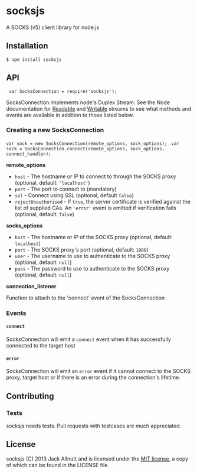 socksjs
=======

A SOCKS (v5) client library for node.js

## Installation ##

`` $ npm install socksjs ``

## API ##

`` var SocksConnection = require('socksjs');``

SocksConnection implements node's Duplex Stream. See the Node documentation for [Readable](http://nodejs.org/api/stream.html#stream_class_stream_readable) and [Writable](http://nodejs.org/api/stream.html#stream_class_stream_writable) streams to see what methods and events are available in addition to those listed below.

### Creating a new SocksConnection ###
`` var sock = new SocksConnection(remote_options, sock_options); ``
`` var sock = SocksConnection.connect(remote_options, sock_options, connect_handler);``

**remote_options**
* ``host`` - The hostname or IP to connect to through the SOCKS proxy (optional, default: ``'localhost'``)
* ``port`` - The port to connect to (mandatory)
* ``ssl`` - Connect using SSL (optional, default ``false``)
* ``rejectUnauthorised`` - If ``true``, the server certificate is verified against the list of supplied CAs. An ``'error'`` event is emitted if verification fails (optional, default: ``false``)

**socks_options**
* ``host`` - The hostname or IP of the SOCKS proxy (optional, default: ``localhost``)
* ``port`` - The SOCKS proxy's port (optional, default: ``1080``)
* ``user`` - The username to use to authenticate to the SOCKS proxy (optional, default: ``null``)
* ``pass`` - The password to use to authenticate to the SOCKS proxy (optional, default: ``null``)

**connection_listener**

Function to attach to the 'connect' event of the SocksConnection

### Events ###
#### ``connect`` ####
SocksConnection will emit a ``connect`` event when it has successfully connected to the target host

#### ``error`` ####
SocksConnection will emit an ``error`` event if it cannot connect to the SOCKS proxy, target host or if there is an error during the connection's lifetime.

## Contributing ##
### Tests ###
socksjs needs tests. Pull requests with testcases are much appreciated.

## License ##
socksjs (C) 2013 Jack Allnutt and is licensed under the [MIT license](http://opensource.org/licenses/MIT), a copy of which can be found in the LICENSE file.